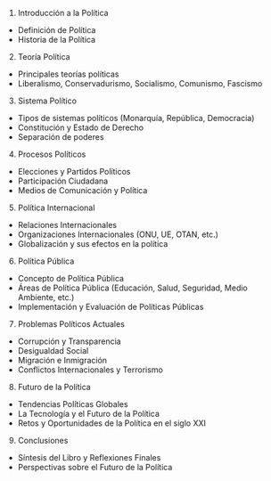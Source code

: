 1. Introducción a la Política
- Definición de Política
- Historia de la Política

2. Teoría Política
- Principales teorías políticas
- Liberalismo, Conservadurismo, Socialismo, Comunismo, Fascismo

3. Sistema Político 
- Tipos de sistemas políticos (Monarquía, República, Democracia)
- Constitución y Estado de Derecho
- Separación de poderes 

4. Procesos Políticos
- Elecciones y Partidos Políticos
- Participación Ciudadana
- Medios de Comunicación y Política 

5. Política Internacional
- Relaciones Internacionales
- Organizaciones Internacionales (ONU, UE, OTAN, etc.)
- Globalización y sus efectos en la política 

6. Política Pública
- Concepto de Política Pública
- Áreas de Política Pública (Educación, Salud, Seguridad, Medio Ambiente, etc.)
- Implementación y Evaluación de Políticas Públicas 

7. Problemas Políticos Actuales
- Corrupción y Transparencia
- Desigualdad Social
- Migración e Inmigración
- Conflictos Internacionales y Terrorismo 

8. Futuro de la Política
- Tendencias Políticas Globales
- La Tecnología y el Futuro de la Política
- Retos y Oportunidades de la Política en el siglo XXI 

9. Conclusiones
- Síntesis del Libro y Reflexiones Finales
- Perspectivas sobre el Futuro de la Política